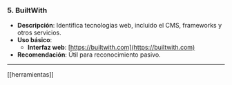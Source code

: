 
### **5. BuiltWith**

- **Descripción**: Identifica tecnologías web, incluido el CMS, frameworks y otros servicios.
- **Uso básico**:
    - **Interfaz web**: [https://builtwith.com](https://builtwith.com)
- **Recomendación**: Útil para reconocimiento pasivo.

---
[[herramientas]]